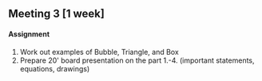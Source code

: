 ## Meeting 3 [1 week]

#### Assignment
1. Work out examples of Bubble, Triangle, and Box
2. Prepare 20' board presentation on the part 1.-4. (important statements, equations, drawings)
